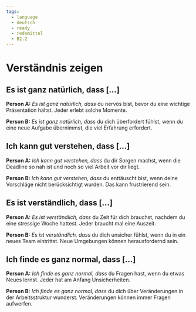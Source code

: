```yaml
---
tags:
  - language
  - deutsch
  - ready
  - redemittel
  - B2.2
---
```


# Verständnis zeigen

## Es ist ganz natürlich, dass [...]

**Person A:** _Es ist ganz natürlich, dass_ du nervös bist, bevor du eine wichtige Präsentation hältst. Jeder erlebt solche Momente.

**Person B:** _Es ist ganz natürlich, dass_ du dich überfordert fühlst, wenn du eine neue Aufgabe übernimmst, die viel Erfahrung erfordert.

## Ich kann gut verstehen, dass [...]

**Person A:** _Ich kann gut verstehen, dass_ du dir Sorgen machst, wenn die Deadline so nah ist und noch so viel Arbeit vor dir liegt.

**Person B:** _Ich kann gut verstehen, dass_ du enttäuscht bist, wenn deine Vorschläge nicht berücksichtigt wurden. Das kann frustrierend sein.

## Es ist verständlich, dass [...]

**Person A:** _Es ist verständlich, dass_ du Zeit für dich brauchst, nachdem du eine stressige Woche hattest. Jeder braucht mal eine Auszeit.

**Person B:** _Es ist verständlich, dass_ du dich unsicher fühlst, wenn du in ein neues Team eintrittst. Neue Umgebungen können herausfordernd sein.

## Ich finde es ganz normal, dass [...]

**Person A:** _Ich finde es ganz normal, dass_ du Fragen hast, wenn du etwas Neues lernst. Jeder hat am Anfang Unsicherheiten.

**Person B:** _Ich finde es ganz normal, dass_ du dich über Veränderungen in der Arbeitsstruktur wunderst. Veränderungen können immer Fragen aufwerfen.
